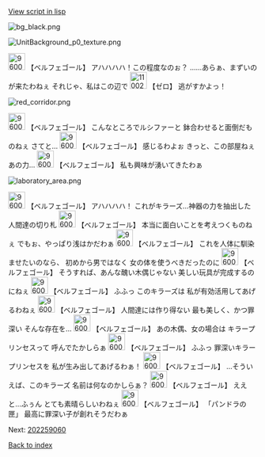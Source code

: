 [View script in lisp](../scripts/202259053.txt)

![bg_black.png](../images/backgrounds/bg_black.png)

![UnitBackground_p0_texture.png](../images/backgrounds/UnitBackground_p0_texture.png)

<img src="../images/units/960017.png" alt="960017.png" height="34"/>
【ベルフェゴール】
アハハハハ！この程度なのぉ？
……あらぁ、まずいのが来たわねぇ
それじゃ、私はこの辺で

<img src="../images/units/1100211.png" alt="1100211.png" height="34"/>
【ゼロ】
逃がすかよっ！

![red_corridor.png](../images/backgrounds/red_corridor.png)

<img src="../images/units/960017.png" alt="960017.png" height="34"/>
【ベルフェゴール】
こんなところでルシファーと
鉢合わせると面倒だものねぇ
さてと…

<img src="../images/units/960017.png" alt="960017.png" height="34"/>
【ベルフェゴール】
感じるわよぉ
きっと、この部屋ねぇ
あの力…

<img src="../images/units/960017.png" alt="960017.png" height="34"/>
【ベルフェゴール】
私も興味が湧いてきたわぁ

![laboratory_area.png](../images/backgrounds/laboratory_area.png)

<img src="../images/units/960017.png" alt="960017.png" height="34"/>
【ベルフェゴール】
アハハハハ！
これがキラーズ…神器の力を抽出した
人間達の切り札

<img src="../images/units/960017.png" alt="960017.png" height="34"/>
【ベルフェゴール】
本当に面白いことを考えつくものねぇ
でもぉ、やっぱり浅はかだわぁ

<img src="../images/units/960017.png" alt="960017.png" height="34"/>
【ベルフェゴール】
これを人体に馴染ませたいのなら、
初めから男ではなく
女の体を使うべきだったのに

<img src="../images/units/960017.png" alt="960017.png" height="34"/>
【ベルフェゴール】
そうすれば、あんな醜い木偶じゃない
美しい玩具が完成するのにねぇ

<img src="../images/units/960017.png" alt="960017.png" height="34"/>
【ベルフェゴール】
ふふっ
このキラーズは
私が有効活用してあげるわねぇ

<img src="../images/units/960017.png" alt="960017.png" height="34"/>
【ベルフェゴール】
人間達には作り得ない
最も美しく、かつ罪深い
そんな存在を…

<img src="../images/units/960017.png" alt="960017.png" height="34"/>
【ベルフェゴール】
あの木偶、女の場合は
キラープリンセスって
呼んでたかしらぁ

<img src="../images/units/960017.png" alt="960017.png" height="34"/>
【ベルフェゴール】
ふふっ
罪深いキラープリンセスを
私が生み出してあげるわぁ！

<img src="../images/units/960017.png" alt="960017.png" height="34"/>
【ベルフェゴール】
…そういえば、このキラーズ
名前は何なのかしらぁ？

<img src="../images/units/960017.png" alt="960017.png" height="34"/>
【ベルフェゴール】
ええと…ふぅん
とても素晴らしいわねぇ

<img src="../images/units/960017.png" alt="960017.png" height="34"/>
【ベルフェゴール】
「パンドラの匣」
最高に罪深い子が創れそうだわぁ


Next: [202259060](202259060.md)

[Back to index](index.md)
